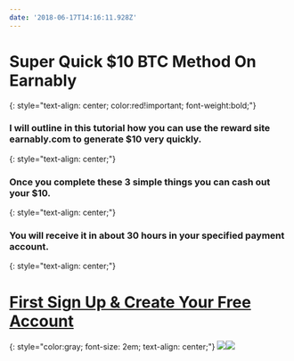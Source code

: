 ```yaml
---
date: '2018-06-17T14:16:11.928Z'
---
```

# <a id="_wcbyik9p97p8"></a>Super Quick $10 BTC Method On Earnably
{: style="text-align: center; color:red!important; font-weight:bold;"}
### <a id="_4paibjdc3o0d"></a>I will outline in this tutorial how you can use the reward site earnably.com to generate $10 very quickly.
{: style="text-align: center;"}
### <a id="_ielpmox2hvee"></a>Once you complete these 3 simple things you can cash out your $10.
{: style="text-align: center;"}
### <a id="_nzj4m2guf9xy"></a>You will receive it in about 30 hours in your specified payment account.
{: style="text-align: center;"}
# <a id="_snfu3g7bac29"></a>[First Sign Up & Create Your Free Account](https://earnably.com/i/LucyGotLocks)
{: style="color:gray; font-size: 2em; text-align: center;"}
[**![](../../../../images/img-ba0f13da-344e-4c0a-92c7-daca68a1528f.jpg)**](https://earnably.com/i/LucyGotLocks)[**![](../../../../images/img-816c11c9-38a3-47ba-a661-269800099b34.png)**](https://earnably.com/i/LucyGotLocks)
